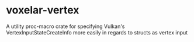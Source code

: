 # voxelar-vertex

A utility proc-macro crate for specifying Vulkan's VertexInputStateCreateInfo more easily in regards to structs as vertex input
